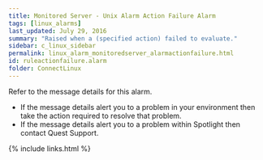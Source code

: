 ```yaml
---
title: ﻿Monitored Server - Unix Alarm Action Failure Alarm
tags: [linux_alarms]
last_updated: July 29, 2016
summary: "Raised when a (specified action) failed to evaluate."
sidebar: c_linux_sidebar
permalink: linux_alarm_monitoredserver_alarmactionfailure.html
id: ruleactionfailure.alarm
folder: ConnectLinux
---
```



Refer to the message details for this alarm.

* If the message details alert you to a problem in your environment then take the action required to resolve that problem.
* If the message details alert you to a problem within Spotlight then contact Quest Support.


{% include links.html %}
